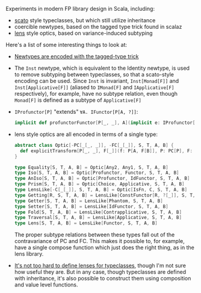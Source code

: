 Experiments in modern FP library design in Scala, including:

- [scato](https://github.com/aloiscochard/scato) style typeclasses, but which still utilize inheritance
- coercible newtypes, based on the tagged type trick found in scalaz
- [lens](https://hackage.haskell.org/package/lens) style optics, based on variance-induced subtyping

Here's a list of some interesting things to look at:

- [Newtypes are encoded with the tagged-type trick](https://github.com/aaronvargo/scalaFP/blob/master/base/src/main/scala/Const.scala)

- The `Inst` newtype, which is equivalent to the Identity newtype, is
used to remove subtyping between typeclasses, so that a scato-style encoding can
be used. Since `Inst` is invariant, `Inst[Monad[F]]` and `Inst[Applicative[F]]`
(aliased to `IMonad[F]` and `IApplicative[F]` respectively), for example, have
no subtype relation, even though `Monad[F]` is defined as a subtype of `Applicative[F]`

- `IProfunctor[P]` "extends" `∀A. IFunctor[P[A, ?]]`:

  ~~~scala
  implicit def profunctorFunctor[P[_, _], A](implicit e: IProfunctor[P]): IFunctor[P[A, ?]] = Inst(e.run.functor)
  ~~~

- lens style optics are all encoded in terms of a single type:

  ~~~scala
  abstract class Optic[-PC[_[_, _]], -FC[_[_]], S, T, A, B] {
    def explicitTransform[P[_, _], F[_]](f: P[A, F[B]], P: PC[P], F: FC[F]): P[S, F[T]]
  }

  type Equality[S, T, A, B] = Optic[Any2, Any1, S, T, A, B]
  type Iso[S, T, A, B] = Optic[Profunctor, Functor, S, T, A, B]
  type AnIso[S, T, A, B] = Optic[Profunctor, IdFunctor, S, T, A, B]
  type Prism[S, T, A, B] = Optic[Choice, Applicative, S, T, A, B]
  type LensLike[-C[_[_]], S, T, A, B] = Optic[IsFn, C, S, T, A, B]
  type Getting[R, S, T, A, B] = LensLike[ConstFunctor[R, ?[_]], S, T, A, B]
  type Getter[S, T, A, B] = LensLike[Phantom, S, T, A, B]
  type Setter[S, T, A, B] = LensLike[IdFunctor, S, T, A, B]
  type Fold[S, T, A, B] = LensLike[Contrapplicative, S, T, A, B]
  type Traversal[S, T, A, B] = LensLike[Applicative, S, T, A, B]
  type Lens[S, T, A, B] = LensLike[Functor, S, T, A, B]
  ~~~

  The proper subtype relations between these types fall out of the contravariance
  of PC and FC. This makes it possible to, for example, have a single compose
  function which just does the right thing, as in the lens library. 

- [It's not too hard to define lenses for typeclasses](https://github.com/aaronvargo/scalaFP/blob/master/base/src/main/scala/Apply.scala),
though I'm not sure how useful they are. But in any case, though typeclasses are
defined with inheritance, it's also possible to construct them using composition
and value level functions.

